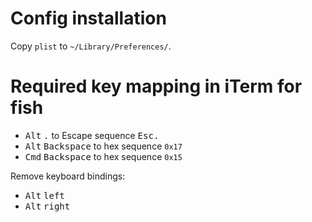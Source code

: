 # Config installation
Copy `plist` to `~/Library/Preferences/`.

# Required key mapping in iTerm for fish
- <kbd>Alt</kbd> <kbd>.</kbd> to Escape sequence <kbd>Esc</kbd><kbd>.</kbd>
- <kbd>Alt</kbd> <kbd>Backspace</kbd> to hex sequence `0x17`
- <kbd>Cmd</kbd> <kbd>Backspace</kbd> to hex sequence `0x15`

Remove keyboard bindings:
- <kbd>Alt</kbd> <kbd>left</kbd>
- <kbd>Alt</kbd> <kbd>right</kbd>
